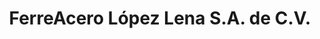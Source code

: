 ---
title: "FerreAcero López Lena S.A. de C.V."
url: /asuncion-ixtaltepec/ferreacero-lopez-lena-s-a-de-c-v/
shop: hardware
---
